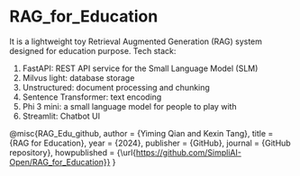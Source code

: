 # RAG_for_Education
It is a lightweight toy Retrieval Augmented Generation (RAG) system designed for education purpose.
Tech stack:
1. FastAPI: REST API service for the Small Language Model (SLM)
2. Milvus light: database storage
3. Unstructured: document processing and chunking
4. Sentence Transformer: text encoding
5. Phi 3 mini: a small language model for people to play with
6. Streamlit: Chatbot UI

@misc{RAG_Edu_github,
  author = {Yiming Qian and Kexin Tang},
  title = {RAG for Education},
  year = {2024},
  publisher = {GitHub},
  journal = {GitHub repository},
  howpublished = {\url{https://github.com/SimpliAI-Open/RAG_for_Education}}
}
